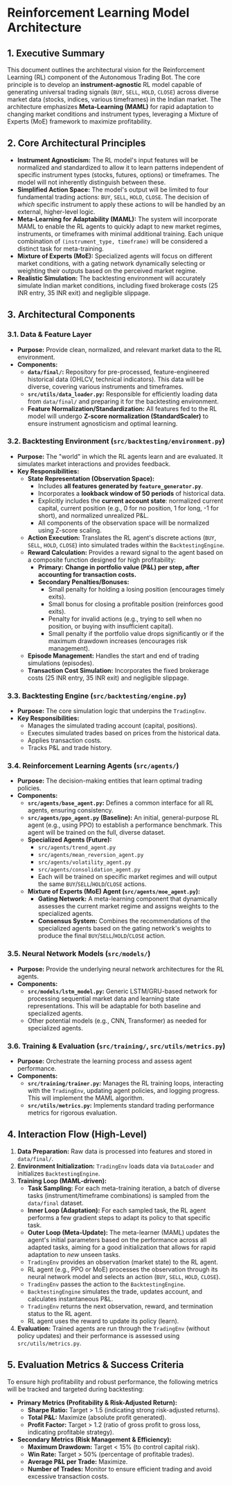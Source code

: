 # Reinforcement Learning Model Architecture

## 1. Executive Summary

This document outlines the architectural vision for the Reinforcement Learning (RL) component of the Autonomous Trading Bot. The core principle is to develop an **instrument-agnostic** RL model capable of generating universal trading signals (`BUY`, `SELL`, `HOLD`, `CLOSE`) across diverse market data (stocks, indices, various timeframes) in the Indian market. The architecture emphasizes **Meta-Learning (MAML)** for rapid adaptation to changing market conditions and instrument types, leveraging a Mixture of Experts (MoE) framework to maximize profitability.

## 2. Core Architectural Principles

*   **Instrument Agnosticism:** The RL model's input features will be normalized and standardized to allow it to learn patterns independent of specific instrument types (stocks, futures, options) or timeframes. The model will not inherently distinguish between these.
*   **Simplified Action Space:** The model's output will be limited to four fundamental trading actions: `BUY`, `SELL`, `HOLD`, `CLOSE`. The decision of *which* specific instrument to apply these actions to will be handled by an external, higher-level logic.
*   **Meta-Learning for Adaptability (MAML):** The system will incorporate MAML to enable the RL agents to quickly adapt to new market regimes, instruments, or timeframes with minimal additional training. Each unique combination of `(instrument_type, timeframe)` will be considered a distinct task for meta-training.
*   **Mixture of Experts (MoE):** Specialized agents will focus on different market conditions, with a gating network dynamically selecting or weighting their outputs based on the perceived market regime.
*   **Realistic Simulation:** The backtesting environment will accurately simulate Indian market conditions, including fixed brokerage costs (25 INR entry, 35 INR exit) and negligible slippage.

## 3. Architectural Components

### 3.1. Data & Feature Layer

*   **Purpose:** Provide clean, normalized, and relevant market data to the RL environment.
*   **Components:**
    *   **`data/final/`:** Repository for pre-processed, feature-engineered historical data (OHLCV, technical indicators). This data will be diverse, covering various instruments and timeframes.
    *   **`src/utils/data_loader.py`:** Responsible for efficiently loading data from `data/final/` and preparing it for the backtesting environment.
    *   **Feature Normalization/Standardization:** All features fed to the RL model will undergo **Z-score normalization (StandardScaler)** to ensure instrument agnosticism and optimal learning.

### 3.2. Backtesting Environment (`src/backtesting/environment.py`)

*   **Purpose:** The "world" in which the RL agents learn and are evaluated. It simulates market interactions and provides feedback.
*   **Key Responsibilities:**
    *   **State Representation (Observation Space):**
        *   Includes **all features generated by `feature_generator.py`**.
        *   Incorporates a **lookback window of 50 periods** of historical data.
        *   Explicitly includes the **current account state**: normalized current capital, current position (e.g., 0 for no position, 1 for long, -1 for short), and normalized unrealized P&L.
        *   All components of the observation space will be normalized using Z-score scaling.
    *   **Action Execution:** Translates the RL agent's discrete actions (`BUY`, `SELL`, `HOLD`, `CLOSE`) into simulated trades within the `BacktestingEngine`.
    *   **Reward Calculation:** Provides a reward signal to the agent based on a composite function designed for high profitability:
        *   **Primary:** **Change in portfolio value (P&L) per step, after accounting for transaction costs.**
        *   **Secondary Penalties/Bonuses:**
            *   Small penalty for holding a losing position (encourages timely exits).
            *   Small bonus for closing a profitable position (reinforces good exits).
            *   Penalty for invalid actions (e.g., trying to sell when no position, or buying with insufficient capital).
            *   Small penalty if the portfolio value drops significantly or if the maximum drawdown increases (encourages risk management).
    *   **Episode Management:** Handles the start and end of trading simulations (episodes).
    *   **Transaction Cost Simulation:** Incorporates the fixed brokerage costs (25 INR entry, 35 INR exit) and negligible slippage.

### 3.3. Backtesting Engine (`src/backtesting/engine.py`)

*   **Purpose:** The core simulation logic that underpins the `TradingEnv`.
*   **Key Responsibilities:**
    *   Manages the simulated trading account (capital, positions).
    *   Executes simulated trades based on prices from the historical data.
    *   Applies transaction costs.
    *   Tracks P&L and trade history.

### 3.4. Reinforcement Learning Agents (`src/agents/`)

*   **Purpose:** The decision-making entities that learn optimal trading policies.
*   **Components:**
    *   **`src/agents/base_agent.py`:** Defines a common interface for all RL agents, ensuring consistency.
    *   **`src/agents/ppo_agent.py` (Baseline):** An initial, general-purpose RL agent (e.g., using PPO) to establish a performance benchmark. This agent will be trained on the full, diverse dataset.
    *   **Specialized Agents (Future):**
        *   `src/agents/trend_agent.py`
        *   `src/agents/mean_reversion_agent.py`
        *   `src/agents/volatility_agent.py`
        *   `src/agents/consolidation_agent.py`
        *   Each will be trained on specific market regimes and will output the same `BUY`/`SELL`/`HOLD`/`CLOSE` actions.
    *   **Mixture of Experts (MoE) Agent (`src/agents/moe_agent.py`):**
        *   **Gating Network:** A meta-learning component that dynamically assesses the current market regime and assigns weights to the specialized agents.
        *   **Consensus System:** Combines the recommendations of the specialized agents based on the gating network's weights to produce the final `BUY`/`SELL`/`HOLD`/`CLOSE` action.

### 3.5. Neural Network Models (`src/models/`)

*   **Purpose:** Provide the underlying neural network architectures for the RL agents.
*   **Components:**
    *   **`src/models/lstm_model.py`:** Generic LSTM/GRU-based network for processing sequential market data and learning state representations. This will be adaptable for both baseline and specialized agents.
    *   Other potential models (e.g., CNN, Transformer) as needed for specialized agents.

### 3.6. Training & Evaluation (`src/training/`, `src/utils/metrics.py`)

*   **Purpose:** Orchestrate the learning process and assess agent performance.
*   **Components:**
    *   **`src/training/trainer.py`:** Manages the RL training loops, interacting with the `TradingEnv`, updating agent policies, and logging progress. This will implement the MAML algorithm.
    *   **`src/utils/metrics.py`:** Implements standard trading performance metrics for rigorous evaluation.

## 4. Interaction Flow (High-Level)

1.  **Data Preparation:** Raw data is processed into features and stored in `data/final/`.
2.  **Environment Initialization:** `TradingEnv` loads data via `DataLoader` and initializes `BacktestingEngine`.
3.  **Training Loop (MAML-driven):**
    *   **Task Sampling:** For each meta-training iteration, a batch of diverse tasks (instrument/timeframe combinations) is sampled from the `data/final` dataset.
    *   **Inner Loop (Adaptation):** For each sampled task, the RL agent performs a few gradient steps to adapt its policy to that specific task.
    *   **Outer Loop (Meta-Update):** The meta-learner (MAML) updates the agent's initial parameters based on the performance across all adapted tasks, aiming for a good initialization that allows for rapid adaptation to *new* unseen tasks.
    *   `TradingEnv` provides an observation (market state) to the RL agent.
    *   RL agent (e.g., PPO or MoE) processes the observation through its neural network model and selects an action (`BUY`, `SELL`, `HOLD`, `CLOSE`).
    *   `TradingEnv` passes the action to the `BacktestingEngine`.
    *   `BacktestingEngine` simulates the trade, updates account, and calculates instantaneous P&L.
    *   `TradingEnv` returns the next observation, reward, and termination status to the RL agent.
    *   RL agent uses the reward to update its policy (learn).
4.  **Evaluation:** Trained agents are run through the `TradingEnv` (without policy updates) and their performance is assessed using `src/utils/metrics.py`.

## 5. Evaluation Metrics & Success Criteria

To ensure high profitability and robust performance, the following metrics will be tracked and targeted during backtesting:

*   **Primary Metrics (Profitability & Risk-Adjusted Return):**
    *   **Sharpe Ratio:** Target > 1.5 (indicating strong risk-adjusted returns).
    *   **Total P&L:** Maximize (absolute profit generated).
    *   **Profit Factor:** Target > 1.2 (ratio of gross profit to gross loss, indicating profitable strategy).
*   **Secondary Metrics (Risk Management & Efficiency):**
    *   **Maximum Drawdown:** Target < 15% (to control capital risk).
    *   **Win Rate:** Target > 50% (percentage of profitable trades).
    *   **Average P&L per Trade:** Maximize.
    *   **Number of Trades:** Monitor to ensure efficient trading and avoid excessive transaction costs.
